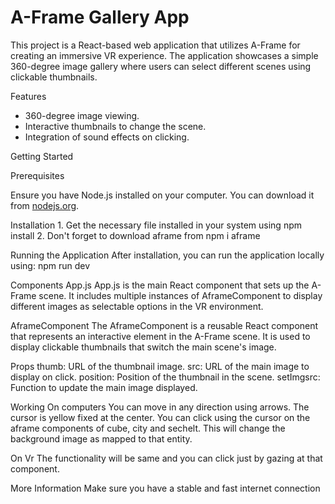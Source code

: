 # A-Frame Gallery App

This project is a React-based web application that utilizes A-Frame for creating an immersive VR experience. The application showcases a simple 360-degree image gallery where users can select different scenes using clickable thumbnails.

Features

- 360-degree image viewing.
- Interactive thumbnails to change the scene.
- Integration of sound effects on clicking.

Getting Started

Prerequisites

Ensure you have Node.js installed on your computer. You can download it from [nodejs.org](https://nodejs.org/).

Installation
    1. Get the necessary file installed in your system using npm install
    2. Don't forget to download aframe from npm i aframe

Running the Application
After installation, you can run the application locally using:
    npm run dev

Components
App.js
App.js is the main React component that sets up the A-Frame scene. It includes multiple instances of AframeComponent to display different images as selectable options in the VR environment.

AframeComponent
The AframeComponent is a reusable React component that represents an interactive element in the A-Frame scene. It is used to display clickable thumbnails that switch the main scene's image.

Props
thumb: URL of the thumbnail image.
src: URL of the main image to display on click.
position: Position of the thumbnail in the scene.
setImgsrc: Function to update the main image displayed.


Working
On computers
You can move in any direction using arrows. The cursor is yellow fixed at the center. You can click using the cursor on the aframe components of cube, city and sechelt. This will change the background image as mapped to that entity.

On Vr
The functionality will be same and you can click just by gazing at that component.

More Information
Make sure you have a stable and fast internet connection